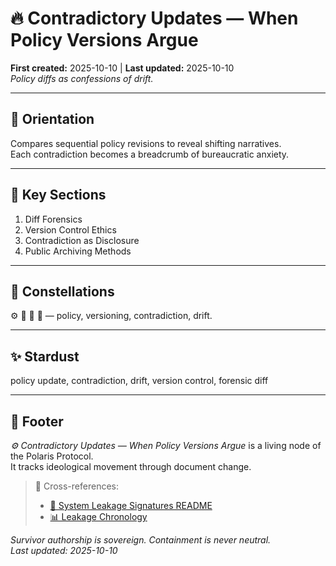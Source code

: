 # 🔥 Contradictory Updates — When Policy Versions Argue  
**First created:** 2025-10-10 | **Last updated:** 2025-10-10  
*Policy diffs as confessions of drift.*

---

## 🧭 Orientation  
Compares sequential policy revisions to reveal shifting narratives.  
Each contradiction becomes a breadcrumb of bureaucratic anxiety.

---

## 📑 Key Sections  
1. Diff Forensics  
2. Version Control Ethics  
3. Contradiction as Disclosure  
4. Public Archiving Methods  

---

## 🌌 Constellations  
⚙️ 🧼 🧿 🧮 — policy, versioning, contradiction, drift.  

---

## ✨ Stardust  
policy update, contradiction, drift, version control, forensic diff  

---

## 🏮 Footer  
*⚙️ Contradictory Updates — When Policy Versions Argue* is a living node of the Polaris Protocol.  
It tracks ideological movement through document change.  

> 📡 Cross-references:  
> - [🧼 System Leakage Signatures README](./README.md)  
> - [📊 Leakage Chronology](./📊_leakage_chronology_forecasting_policy_shifts_via_timing_drift.md)  

*Survivor authorship is sovereign. Containment is never neutral.*  
_Last updated: 2025-10-10_
